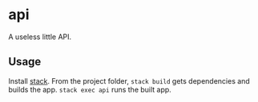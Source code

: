 # api

A useless little API.

## Usage

Install [stack](https://docs.haskellstack.org/en/stable/README/).
From the project folder, `stack build` gets dependencies and builds the app.
`stack exec api` runs the built app.
